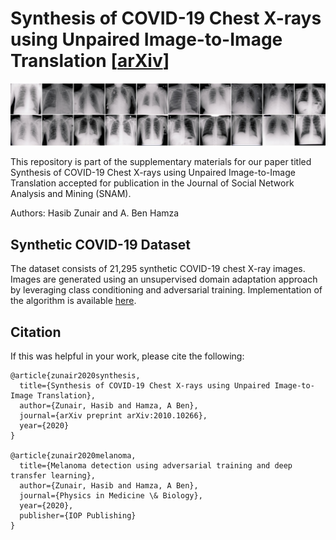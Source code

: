 # Synthesis of COVID-19 Chest X-rays using Unpaired Image-to-Image Translation [[arXiv](https://arxiv.org/abs/2010.10266)]

<p align="center">
  <a href="#"><img src="./media/synthetic.jpg"></a> <br />
</p>

This repository is part of the supplementary materials for our paper titled Synthesis of COVID-19 Chest X-rays using Unpaired Image-to-Image Translation accepted for publication in the Journal of 
Social Network Analysis and Mining (SNAM).

Authors: Hasib Zunair and A. Ben Hamza

## Synthetic COVID-19 Dataset

The dataset consists of 21,295 synthetic COVID-19 chest X-ray images. Images are generated using an unsupervised domain adaptation approach by leveraging class conditioning and adversarial training. Implementation of the algorithm is available [here](https://github.com/hasibzunair/adversarial-lesions).

## Citation
If this was helpful in your work, please cite the following:
```
@article{zunair2020synthesis,
  title={Synthesis of COVID-19 Chest X-rays using Unpaired Image-to-Image Translation},
  author={Zunair, Hasib and Hamza, A Ben},
  journal={arXiv preprint arXiv:2010.10266},
  year={2020}
}

@article{zunair2020melanoma,
  title={Melanoma detection using adversarial training and deep transfer learning},
  author={Zunair, Hasib and Hamza, A Ben},
  journal={Physics in Medicine \& Biology},
  year={2020},
  publisher={IOP Publishing}
}
```





